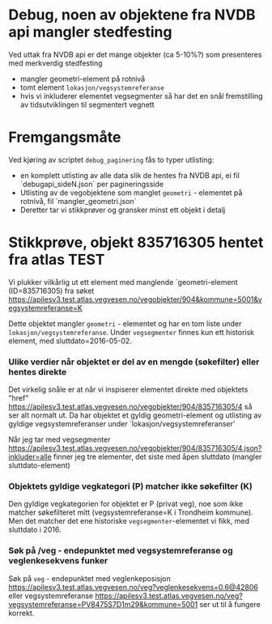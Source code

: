 # Debug, noen av objektene fra NVDB api mangler stedfesting

Ved uttak fra NVDB api er det mange objekter (ca 5-10%?) som presenteres med merkverdig stedfesting
  - mangler geometri-element på rotnivå
  - tomt element `lokasjon/vegsystemreferanse`
  - hvis vi inkluderer elementet vegsegmenter så har det en snål fremstilling av tidsutviklingen til segmentert vegnett

# Fremgangsmåte

Ved kjøring av scriptet `debug_paginering` fås to typer utlisting: 
  - en komplett utlisting av alle data slik de hentes fra NVDB api, ei fil ´debugapi_sideN.json´ per pagineringsside
  - Utlisting av de vegobjektene som manglet `geometri` - elementet på rotnivå, fil ´mangler_geometri.json´ 
  - Deretter tar vi stikkprøver og gransker minst ett objekt i detalj

# Stikkprøve, objekt 835716305 hentet fra atlas TEST 

Vi plukker vilkårlig ut ett element med manglende ´geometri-element (ID=835716305) fra søket 
https://apilesv3.test.atlas.vegvesen.no/vegobjekter/904&kommune=5001&vegsystemreferanse=K
 
Dette objektet mangler `geometri` - elementet og har en tom liste under `lokasjon/vegsystemreferanse`. 
Under `vegsegmenter` finnes kun ett historisk element, med sluttdato=2016-05-02. 

### Ulike verdier når objektet er del av en mengde (søkefilter) eller hentes direkte   

Det virkelig snåle er at når vi inspiserer elementet direkte med objektets "href" 
https://apilesv3.test.atlas.vegvesen.no/vegobjekter/904/835716305/4 
så ser alt normalt ut. Da har objektet et gyldig geometri-element og utlisting av gyldige vegsystemreferanser under `lokasjon/vegsystemreferanser' 

Når jeg tar med vegsegmenter https://apilesv3.test.atlas.vegvesen.no/vegobjekter/904/835716305/4.json?inkluder=alle 
finner jeg tre elementer, det siste med åpen sluttdato (mangler sluttdato-element)

### Objektets gyldige vegkategori (P) matcher ikke søkefilter (K) 

Den gyldige vegkategorien for objektet er P (privat veg), noe som ikke matcher søkefilteret mitt (vegsystemreferanse=K i Trondheim kommune). Men det matcher det ene historiske `vegsegmenter`-elementet vi fikk, med sluttdato i 2016. 

### Søk på /veg - endepunktet med vegsystemreferanse og veglenkesekvens funker 

Søk på `veg` - endepunktet med veglenkeposisjon https://apilesv3.test.atlas.vegvesen.no/veg?veglenkesekvens=0.6@42806 eller vegsystemreferanse https://apilesv3.test.atlas.vegvesen.no/veg?vegsystemreferanse=PV8475S7D1m29&kommune=5001 ser ut til å fungere korrekt. 
